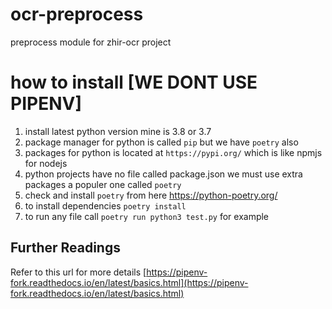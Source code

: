 # ocr-preprocess
preprocess module for zhir-ocr project
# how to install [WE DONT USE PIPENV]
1. install latest python version mine is 3.8 or 3.7 
1. package manager for python is called `pip` but we have `poetry` also 
1. packages for python is located at `https://pypi.org/` which is like npmjs for nodejs 
1. python projects have no file called package.json we must use extra packages a populer one called ``poetry``
1. check and install ``poetry`` from here https://python-poetry.org/
1. to install dependencies ``poetry install ``
1. to run any file call ``poetry run python3 test.py`` for example 


## Further Readings

Refer to this url for more details [https://pipenv-fork.readthedocs.io/en/latest/basics.html](https://pipenv-fork.readthedocs.io/en/latest/basics.html)
